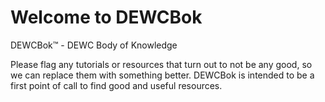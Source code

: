 # Welcome to DEWCBok

DEWCBok&trade; - DEWC Body of Knowledge

Please flag any tutorials or resources that turn out to not be any good, so we can replace them with something better. DEWCBok is intended to be a first point of call to find good and useful resources.

